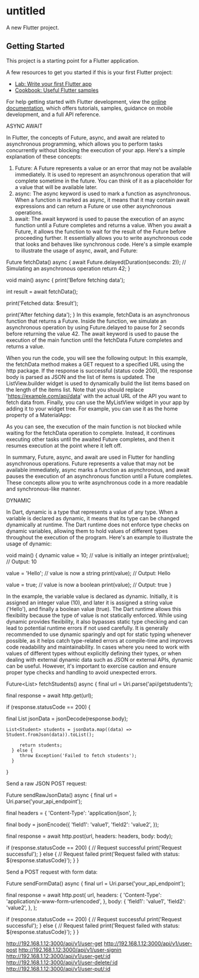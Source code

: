 # untitled

A new Flutter project.

## Getting Started

This project is a starting point for a Flutter application.

A few resources to get you started if this is your first Flutter project:

- [Lab: Write your first Flutter app](https://docs.flutter.dev/get-started/codelab)
- [Cookbook: Useful Flutter samples](https://docs.flutter.dev/cookbook)

For help getting started with Flutter development, view the
[online documentation](https://docs.flutter.dev/), which offers tutorials,
samples, guidance on mobile development, and a full API reference.



ASYNC AWAIT

 In Flutter, the concepts of Future, async, and await are related to asynchronous programming, which allows you to perform tasks concurrently without blocking the execution of your app.
Here's a simple explanation of these concepts:
1. Future: A Future represents a value or an error that may not be available immediately. It is used to represent an asynchronous operation that will complete sometime in the future. You can think of it as a placeholder for a value that will be available later.
2. async: The async keyword is used to mark a function as asynchronous. When a function is marked as async, it means that it may contain await expressions and can return a Future or use other asynchronous operations.
3. await: The await keyword is used to pause the execution of an async function until a Future completes and returns a value. When you await a Future, it allows the function to wait for the result of the Future before proceeding further. It essentially allows you to write asynchronous code that looks and behaves like synchronous code.
   Here's a simple example to illustrate the usage of async, await, and Future:

Future<int> fetchData() async {
await Future.delayed(Duration(seconds: 2)); // Simulating an asynchronous operation
return 42;
}

void main() async {
print('Before fetching data');

int result = await fetchData();

print('Fetched data: $result');

print('After fetching data');
}
In this example, fetchData is an asynchronous function that returns a Future<int>. Inside the function, we simulate an asynchronous operation by using Future.delayed to pause for 2 seconds before returning the value 42. The await keyword is used to pause the execution of the main function until the fetchData Future completes and returns a value.

When you run the code, you will see the following output:
In this example, the fetchData method makes a GET request to a specified URL using the http package. If the response is successful (status code 200), the response body is parsed as JSON and the list of items is updated. The ListView.builder widget is used to dynamically build the list items based on the length of the items list.
Note that you should replace 'https://example.com/api/data' with the actual URL of the API you want to fetch data from.
Finally, you can use the MyListView widget in your app by adding it to your widget tree. For example, you can use it as the home property of a MaterialApp:

As you can see, the execution of the main function is not blocked while waiting for the fetchData operation to complete. Instead, it continues executing other tasks until the awaited Future completes, and then it resumes execution at the point where it left off.

In summary, Future, async, and await are used in Flutter for handling asynchronous operations. Future represents a value that may not be available immediately, async marks a function as asynchronous, and await pauses the execution of an asynchronous function until a Future completes. These concepts allow you to write asynchronous code in a more readable and synchronous-like manner.


DYNAMIC

In Dart, dynamic is a type that represents a value of any type. When a variable is declared as dynamic, it means that its type can be changed dynamically at runtime. The Dart runtime does not enforce type checks on dynamic variables, allowing them to hold values of different types throughout the execution of the program.
Here's an example to illustrate the usage of dynamic:

void main() {
dynamic value = 10; // value is initially an integer
print(value); // Output: 10

value = 'Hello'; // value is now a string
print(value); // Output: Hello

value = true; // value is now a boolean
print(value); // Output: true
}


In the example, the variable value is declared as dynamic. Initially, it is assigned an integer value (10), and later it is assigned a string value ('Hello'), and finally a boolean value (true). The Dart runtime allows this flexibility because the type of value is not statically enforced.
While using dynamic provides flexibility, it also bypasses static type checking and can lead to potential runtime errors if not used carefully. It is generally recommended to use dynamic sparingly and opt for static typing whenever possible, as it helps catch type-related errors at compile-time and improves code readability and maintainability.
In cases where you need to work with values of different types without explicitly defining their types, or when dealing with external dynamic data such as JSON or external APIs, dynamic can be useful. However, it's important to exercise caution and ensure proper type checks and handling to avoid unexpected errors.

Future<List<Student>> fetchStudents() async {
   final url = Uri.parse('api/getstudents');

   final response = await http.get(url);

   if (response.statusCode == 200) {
   
   final List<dynamic> jsonData = jsonDecode(response.body);

    List<Student> students = jsonData.map((data) => Student.fromJson(data)).toList();
    
         return students;
      } else {
         throw Exception('Failed to fetch students');
      } 
   }




Send a raw JSON POST request:

Future<void> sendRawJsonData() async {
final url = Uri.parse('your_api_endpoint');

final headers = {
'Content-Type': 'application/json',
};

final body = jsonEncode({
'field1': 'value1',
'field2': 'value2',
});

final response = await http.post(url, headers: headers, body: body);

if (response.statusCode == 200) {
// Request successful
print('Request successful');
} else {
// Request failed
print('Request failed with status: ${response.statusCode}');
}
}


Send a POST request with form data:

Future<void> sendFormData() async {
final url = Uri.parse('your_api_endpoint');

final response = await http.post(
url,
headers: {
'Content-Type': 'application/x-www-form-urlencoded',
},
body: {
'field1': 'value1',
'field2': 'value2',
},
);

if (response.statusCode == 200) {
// Request successful
print('Request successful');
} else {
// Request failed
print('Request failed with status: ${response.statusCode}');
}
}



http://192.168.1.12:3000/api/v1/user-get
http://192.168.1.12:3000/api/v1/user-post
http://192.168.1.12:3000/api/v1/user-signin
http://192.168.1.12:3000/api/v1/user-get/:id
http://192.168.1.12:3000/api/v1/user-delete/:id
http://192.168.1.12:3000/api/v1/user-put/:id